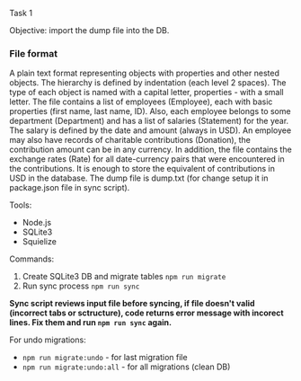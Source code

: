 Task 1

Objective: import the dump file into the DB.

### File format

A plain text format representing objects with properties and other nested
objects. The hierarchy is defined by indentation (each level 2 spaces).
The type of each object is named with a capital letter, properties - with a
small letter. The file contains a list of employees (Employee), each with basic
properties (first name, last name, ID). Also, each employee belongs to some
department (Department) and has a list of salaries (Statement) for the year.
The salary is defined by the date and amount (always in USD). An employee may
also have records of charitable contributions (Donation), the contribution
amount can be in any currency. In addition, the file contains the exchange
rates (Rate) for all date-currency pairs that were encountered in the
contributions. It is enough to store the equivalent of contributions in USD
in the database.
The dump file is dump.txt (for change setup it in package.json file in sync script).

Tools:
* Node.js
* SQLite3
* Squielize

Commands:
1. Create SQLite3 DB and migrate tables `npm run migrate`
2. Run sync process `npm run sync`

__Sync script reviews input file before syncing, if file doesn't valid (incorrect tabs or sctructure), code returns error message with incorect lines. Fix them and run `npm run sync` again.__

For undo migrations:
* `npm run migrate:undo` - for last migration file
* `npm run migrate:undo:all` - for all migrations (clean DB)